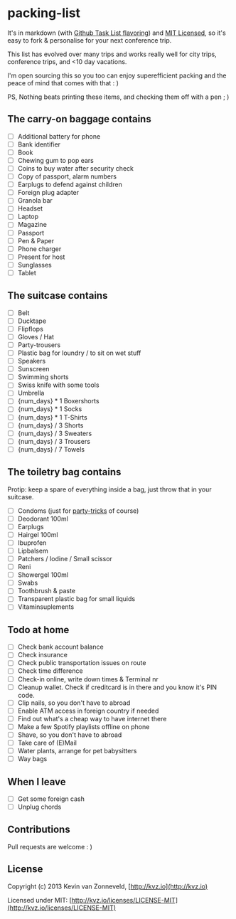 packing-list
============

It's in markdown (with [Github Task List flavoring](https://github.com/blog/1375-task-lists-in-gfm-issues-pulls-comments))
and [MIT Licensed](http://kvz.io/licenses/LICENSE-MIT), so it's easy to 
fork & personalise for your next conference trip.

This list has evolved over many trips and works really well for city trips, 
conference trips, and <10 day vacations.

I'm open sourcing this so you too can enjoy superefficient packing and
the peace of mind that comes with that : )

PS, Nothing beats printing these items, and checking them off with a pen ; )

## The carry-on baggage contains

- [ ] Additional battery for phone
- [ ] Bank identifier
- [ ] Book
- [ ] Chewing gum to pop ears
- [ ] Coins to buy water after security check
- [ ] Copy of passport, alarm numbers
- [ ] Earplugs to defend against children
- [ ] Foreign plug adapter
- [ ] Granola bar
- [ ] Headset
- [ ] Laptop
- [ ] Magazine
- [ ] Passport
- [ ] Pen & Paper
- [ ] Phone charger
- [ ] Present for host
- [ ] Sunglasses
- [ ] Tablet

## The suitcase contains

- [ ] Belt
- [ ] Ducktape
- [ ] Flipflops
- [ ] Gloves / Hat
- [ ] Party-trousers
- [ ] Plastic bag for loundry / to sit on wet stuff
- [ ] Speakers
- [ ] Sunscreen
- [ ] Swimming shorts
- [ ] Swiss knife with some tools
- [ ] Umbrella
- [ ] {num_days} * 1 Boxershorts
- [ ] {num_days} * 1 Socks
- [ ] {num_days} * 1 T-Shirts
- [ ] {num_days} / 3 Shorts
- [ ] {num_days} / 3 Sweaters
- [ ] {num_days} / 3 Trousers
- [ ] {num_days} / 7 Towels

## The toiletry bag contains

Protip: keep a spare of everything inside a bag, just throw that in your suitcase.

- [ ] Condoms (just for [party-tricks](http://lmgtfy.com/?q=youtube+condom+party+tricks) of course)
- [ ] Deodorant 100ml
- [ ] Earplugs
- [ ] Hairgel 100ml
- [ ] Ibuprofen
- [ ] Lipbalsem
- [ ] Patchers / Iodine / Small scissor
- [ ] Reni
- [ ] Showergel 100ml
- [ ] Swabs
- [ ] Toothbrush & paste
- [ ] Transparent plastic bag for small liquids
- [ ] Vitaminsuplements

## Todo at home

- [ ] Check bank account balance
- [ ] Check insurance
- [ ] Check public transportation issues on route
- [ ] Check time difference
- [ ] Check-in online, write down times & Terminal nr
- [ ] Cleanup wallet. Check if creditcard is in there and you know it's PIN code.
- [ ] Clip nails, so you don't have to abroad
- [ ] Enable ATM access in foreign country if needed
- [ ] Find out what's a cheap way to have internet there
- [ ] Make a few Spotify playlists offline on phone
- [ ] Shave, so you don't have to abroad
- [ ] Take care of (E)Mail
- [ ] Water plants, arrange for pet babysitters
- [ ] Way bags

## When I leave

- [ ] Get some foreign cash
- [ ] Unplug chords

## Contributions

Pull requests are welcome : )

## License

Copyright (c) 2013 Kevin van Zonneveld, [http://kvz.io](http://kvz.io)

Licensed under MIT: [http://kvz.io/licenses/LICENSE-MIT](http://kvz.io/licenses/LICENSE-MIT)
